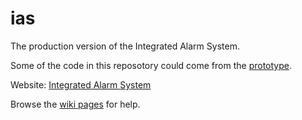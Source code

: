 # ias
The production version of the Integrated Alarm System.

Some of the code in this reposotory could come from the [prototype](https://github.com/IntegratedAlarmSystem-Group/alarmsystem-prototype).

Website: [Integrated Alarm System](https://integratedalarmsystem-group.github.io)

Browse the [wiki pages](https://github.com/IntegratedAlarmSystem-Group/ias/wiki) for help.
